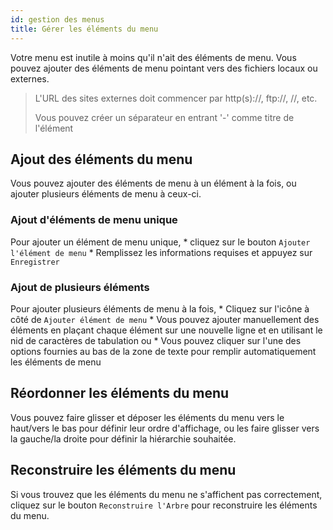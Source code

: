 ```yaml
---
id: gestion des menus
title: Gérer les éléments du menu
---
```


Votre menu est inutile à moins qu'il n'ait des éléments de menu. Vous pouvez ajouter des éléments de menu pointant vers des fichiers locaux ou externes.

> L'URL des sites externes doit commencer par http(s)://, ftp://, //, etc.
> 
> Vous pouvez créer un séparateur en entrant '-' comme titre de l'élément

## Ajout des éléments du menu

Vous pouvez ajouter des éléments de menu à un élément à la fois, ou ajouter plusieurs éléments de menu à ceux-ci.

### Ajout d'éléments de menu unique

Pour ajouter un élément de menu unique, * cliquez sur le bouton `Ajouter l'élément de menu` * Remplissez les informations requises et appuyez sur `Enregistrer`

### Ajout de plusieurs éléments

Pour ajouter plusieurs éléments de menu à la fois, * Cliquez sur l'icône <unk> à côté de `Ajouter élément de menu` * Vous pouvez ajouter manuellement des éléments en plaçant chaque élément sur une nouvelle ligne et en utilisant le nid de caractères de tabulation ou * Vous pouvez cliquer sur l'une des options fournies au bas de la zone de texte pour remplir automatiquement les éléments de menu

## Réordonner les éléments du menu

Vous pouvez faire glisser et déposer les éléments du menu vers le haut/vers le bas pour définir leur ordre d'affichage, ou les faire glisser vers la gauche/la droite pour définir la hiérarchie souhaitée.

## Reconstruire les éléments du menu

Si vous trouvez que les éléments du menu ne s'affichent pas correctement, cliquez sur le bouton `Reconstruire l'Arbre` pour reconstruire les éléments du menu.